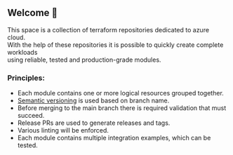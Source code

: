 ## Welcome 👋
This space is a collection of terraform repositories dedicated to azure cloud.  
With the help of these repositories it is possible to quickly create complete workloads  
using reliable, tested and production-grade modules.

### Principles:

* Each module contains one or more logical resources grouped together.
* [Semantic versioning](https://semver.org/) is used based on branch name.
* Before merging to the main branch there is required validation that must succeed.
* Release PRs are used to generate releases and tags.
* Various linting will be enforced.
* Each module contains multiple integration examples, which can be tested.